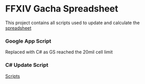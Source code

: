 # FFXIV Gacha Spreadsheet

This project contains all scripts used to update and calculate the [spreadsheet](https://docs.google.com/spreadsheets/d/1VfncSL5gf9E7ehgND5nZgguUyUAmZiAMbQllLKcoxTQ/edit?usp=sharing)

### Google App Script
Replaced with C# as GS reached the 20mil cell limit

### C# Update Script
[Scripts](Export/SupabaseExporter/)
